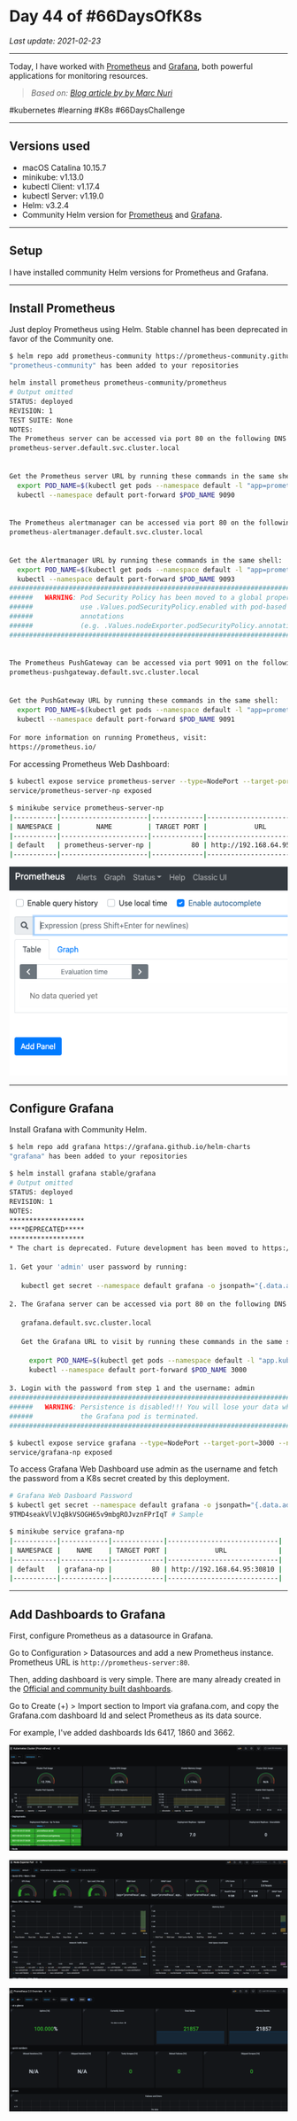 # Day 44 of #66DaysOfK8s

_Last update: 2021-02-23_

---
Today, I have worked with [Prometheus](https://landscape.cncf.io/?selected=prometheus) and [Grafana](https://landscape.cncf.io/?selected=grafana), both powerful applications for monitoring resources.

> _Based on: [Blog article by by Marc Nuri](https://blog.marcnuri.com/prometheus-grafana-setup-minikube/)_

#kubernetes #learning #K8s #66DaysChallenge

---

## Versions used

* macOS Catalina 10.15.7
* minikube: v1.13.0
* kubectl Client: v1.17.4
* kubectl Server: v1.19.0
* Helm: v3.2.4
* Community Helm version for [Prometheus](https://prometheus-community.github.io/helm-charts
) and [Grafana](https://grafana.github.io/helm-charts).

---

## Setup

I have installed community Helm versions for Prometheus and Grafana.

---

## Install Prometheus

Just deploy Prometheus using Helm. Stable channel has been deprecated in favor of the Community one.

```bash
$ helm repo add prometheus-community https://prometheus-community.github.io/helm-charts
"prometheus-community" has been added to your repositories
```

```bash
helm install prometheus prometheus-community/prometheus
# Output omitted
STATUS: deployed
REVISION: 1
TEST SUITE: None
NOTES:
The Prometheus server can be accessed via port 80 on the following DNS name from within your cluster:
prometheus-server.default.svc.cluster.local


Get the Prometheus server URL by running these commands in the same shell:
  export POD_NAME=$(kubectl get pods --namespace default -l "app=prometheus,component=server" -o jsonpath="{.items[0].metadata.name}")
  kubectl --namespace default port-forward $POD_NAME 9090


The Prometheus alertmanager can be accessed via port 80 on the following DNS name from within your cluster:
prometheus-alertmanager.default.svc.cluster.local


Get the Alertmanager URL by running these commands in the same shell:
  export POD_NAME=$(kubectl get pods --namespace default -l "app=prometheus,component=alertmanager" -o jsonpath="{.items[0].metadata.name}")
  kubectl --namespace default port-forward $POD_NAME 9093
#################################################################################
######   WARNING: Pod Security Policy has been moved to a global property.  #####
######            use .Values.podSecurityPolicy.enabled with pod-based      #####
######            annotations                                               #####
######            (e.g. .Values.nodeExporter.podSecurityPolicy.annotations) #####
#################################################################################


The Prometheus PushGateway can be accessed via port 9091 on the following DNS name from within your cluster:
prometheus-pushgateway.default.svc.cluster.local


Get the PushGateway URL by running these commands in the same shell:
  export POD_NAME=$(kubectl get pods --namespace default -l "app=prometheus,component=pushgateway" -o jsonpath="{.items[0].metadata.name}")
  kubectl --namespace default port-forward $POD_NAME 9091

For more information on running Prometheus, visit:
https://prometheus.io/
```

For accessing Prometheus Web Dashboard:

```bash
$ kubectl expose service prometheus-server --type=NodePort --target-port=9090 --name=prometheus-server-np
service/prometheus-server-np exposed
```

```bash
$ minikube service prometheus-server-np
|-----------|----------------------|-------------|----------------------------|
| NAMESPACE |         NAME         | TARGET PORT |            URL             |
|-----------|----------------------|-------------|----------------------------|
| default   | prometheus-server-np |          80 | http://192.168.64.95:31445 |
|-----------|----------------------|-------------|----------------------------|
```

![Prometheus Dashboard](readme-images/01.png)

---

## Configure Grafana

Install Grafana with Community Helm.

```bash
$ helm repo add grafana https://grafana.github.io/helm-charts
"grafana" has been added to your repositories
```

```bash
$ helm install grafana stable/grafana
# Output omitted
STATUS: deployed
REVISION: 1
NOTES:
*******************
****DEPRECATED*****
*******************
* The chart is deprecated. Future development has been moved to https://github.com/grafana/helm2-grafana

1. Get your 'admin' user password by running:

   kubectl get secret --namespace default grafana -o jsonpath="{.data.admin-password}" | base64 --decode ; echo

2. The Grafana server can be accessed via port 80 on the following DNS name from within your cluster:

   grafana.default.svc.cluster.local

   Get the Grafana URL to visit by running these commands in the same shell:

     export POD_NAME=$(kubectl get pods --namespace default -l "app.kubernetes.io/name=grafana,app.kubernetes.io/instance=grafana" -o jsonpath="{.items[0].metadata.name}")
     kubectl --namespace default port-forward $POD_NAME 3000

3. Login with the password from step 1 and the username: admin
#################################################################################
######   WARNING: Persistence is disabled!!! You will lose your data when   #####
######            the Grafana pod is terminated.                            #####
#################################################################################
```

```bash
$ kubectl expose service grafana --type=NodePort --target-port=3000 --name=grafana-np
service/grafana-np exposed
```

To access Grafana Web Dashboard use admin as the username and fetch the password from a K8s secret created by this deployment.

```bash
# Grafana Web Dasboard Password
$ kubectl get secret --namespace default grafana -o jsonpath="{.data.admin-password}" | base64 --decode ; echo
9TMD4seakVlVJqBkVSOGH65v9mbgROJvznFPrIqT # Sample
```

```bash
$ minikube service grafana-np
|-----------|------------|-------------|----------------------------|
| NAMESPACE |    NAME    | TARGET PORT |            URL             |
|-----------|------------|-------------|----------------------------|
| default   | grafana-np |          80 | http://192.168.64.95:30810 |
|-----------|------------|-------------|----------------------------|
```

---

## Add Dashboards to Grafana

First, configure Prometheus as a datasource in Grafana.

Go to Configuration > Datasources and add a new Prometheus instance. Prometheus URL is ```http://prometheus-server:80```.

Then, adding dashboard is very simple. There are many already created in the [Official and community built dashboards](https://grafana.com/grafana/dashboards).

Go to Create (+) > Import section to Import via grafana.com, and copy the Grafana.com dashboard Id and select Prometheus as its data source.

For example, I've added dashboards Ids 6417, 1860 and 3662.

![6417: Kubernetes Cluster (Prometheus)](readme-images/02.png)

![1860: Node Exporter Full](readme-images/03.png)

![3662: Prometheus 2.0 Overview](readme-images/04.png)
